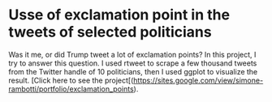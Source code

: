 # Usse of exclamation point in the tweets of selected politicians

Was it me, or did Trump tweet a lot of exclamation points? In this project, I try to answer this question. I used rtweet to scrape a few thousand tweets from the Twitter handle of 10 politicians, then I used ggplot to visualize the result. [Click here to see the project[(https://sites.google.com/view/simone-rambotti/portfolio/exclamation_points). 
